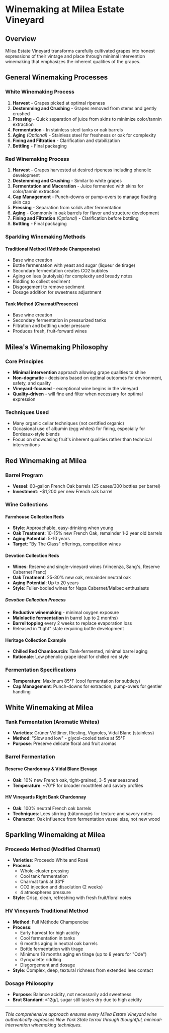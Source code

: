 # Winemaking at Milea Estate Vineyard

## Overview

Milea Estate Vineyard transforms carefully cultivated grapes into honest expressions of their vintage and place through minimal intervention winemaking that emphasizes the inherent qualities of the grapes.

## General Winemaking Processes

### White Winemaking Process

1. **Harvest** - Grapes picked at optimal ripeness
2. **Destemming and Crushing** - Grapes removed from stems and gently crushed
3. **Pressing** - Quick separation of juice from skins to minimize color/tannin extraction
4. **Fermentation** - In stainless steel tanks or oak barrels
5. **Aging** *(Optional)* - Stainless steel for freshness or oak for complexity
6. **Fining and Filtration** - Clarification and stabilization
7. **Bottling** - Final packaging

### Red Winemaking Process

1. **Harvest** - Grapes harvested at desired ripeness including phenolic development
2. **Destemming and Crushing** - Similar to white grapes
3. **Fermentation and Maceration** - Juice fermented with skins for color/tannin extraction
4. **Cap Management** - Punch-downs or pump-overs to manage floating skin cap
5. **Pressing** - Separation from solids after fermentation
6. **Aging** - Commonly in oak barrels for flavor and structure development
7. **Fining and Filtration** *(Optional)* - Clarification before bottling
8. **Bottling** - Final packaging

### Sparkling Winemaking Methods

#### Traditional Method (Méthode Champenoise)
- Base wine creation
- Bottle fermentation with yeast and sugar (liqueur de tirage)
- Secondary fermentation creates CO2 bubbles
- Aging on lees (autolysis) for complexity and bready notes
- Riddling to collect sediment
- Disgorgement to remove sediment
- Dosage addition for sweetness adjustment

#### Tank Method (Charmat/Prosecco)
- Base wine creation
- Secondary fermentation in pressurized tanks
- Filtration and bottling under pressure
- Produces fresh, fruit-forward wines

## Milea's Winemaking Philosophy

### Core Principles
- **Minimal intervention** approach allowing grape qualities to shine
- **Non-dogmatic** - decisions based on optimal outcomes for environment, safety, and quality
- **Vineyard-focused** - exceptional wine begins in the vineyard
- **Quality-driven** - will fine and filter when necessary for optimal expression

### Techniques Used
- Many organic cellar techniques (not certified organic)
- Occasional use of albumin (egg whites) for fining, especially for Bordeaux-style blends
- Focus on showcasing fruit's inherent qualities rather than technical interventions

## Red Winemaking at Milea

### Barrel Program
- **Vessel**: 60-gallon French Oak barrels (25 cases/300 bottles per barrel)
- **Investment**: ~$1,200 per new French oak barrel

### Wine Collections

#### Farmhouse Collection Reds
- **Style**: Approachable, easy-drinking when young
- **Oak Treatment**: 10-15% new French Oak, remainder 1-2 year old barrels
- **Aging Potential**: 5-10 years
- **Target**: "By The Glass" offerings, competition wines

#### Devotion Collection Reds
- **Wines**: Reserve and single-vineyard wines (Vincenza, Sang's, Reserve Cabernet Franc)
- **Oak Treatment**: 25-30% new oak, remainder neutral oak
- **Aging Potential**: Up to 20 years
- **Style**: Fuller-bodied wines for Napa Cabernet/Malbec enthusiasts

##### Devotion Collection Process
- **Reductive winemaking** - minimal oxygen exposure
- **Malolactic fermentation** in barrel (up to 2 months)
- **Barrel topping** every 2 weeks to replace evaporation loss
- Released in "tight" state requiring bottle development

#### Heritage Collection Example
- **Chilled Red Chambourcin**: Tank-fermented, minimal barrel aging
- **Rationale**: Low phenolic grape ideal for chilled red style

### Fermentation Specifications
- **Temperature**: Maximum 85°F (cool fermentation for subtlety)
- **Cap Management**: Punch-downs for extraction, pump-overs for gentler handling

## White Winemaking at Milea

### Tank Fermentation (Aromatic Whites)
- **Varieties**: Grüner Veltliner, Riesling, Vignoles, Vidal Blanc (stainless)
- **Method**: "Slow and low" - glycol-cooled tanks at 55°F
- **Purpose**: Preserve delicate floral and fruit aromas

### Barrel Fermentation

#### Reserve Chardonnay & Vidal Blanc Elevage
- **Oak**: 10% new French oak, tight-grained, 3-5 year seasoned
- **Temperature**: ~70°F for broader mouthfeel and savory profiles

#### HV Vineyards Right Bank Chardonnay
- **Oak**: 100% neutral French oak barrels
- **Techniques**: Lees stirring (bâtonnage) for texture and savory notes
- **Character**: Oak influence from fermentation vessel size, not new wood

## Sparkling Winemaking at Milea

### Proceedo Method (Modified Charmat)
- **Varieties**: Proceedo White and Rosé
- **Process**: 
  - Whole-cluster pressing
  - Cool tank fermentation
  - Charmat tank at 33°F
  - CO2 injection and dissolution (2 weeks)
  - 4 atmospheres pressure
- **Style**: Crisp, clean, refreshing with fresh fruit/floral notes

### HV Vineyards Traditional Method
- **Method**: Full Méthode Champenoise
- **Process**:
  - Early harvest for high acidity
  - Cool fermentation in tanks
  - 6 months aging in neutral oak barrels
  - Bottle fermentation with tirage
  - Minimum 18 months aging en tirage (up to 8 years for "Ode")
  - Gyropalette riddling
  - Disgorgement and dosage
- **Style**: Complex, deep, textural richness from extended lees contact

### Dosage Philosophy
- **Purpose**: Balance acidity, not necessarily add sweetness
- **Brut Standard**: ≤12g/L sugar still tastes dry due to high acidity

---

*This comprehensive approach ensures every Milea Estate Vineyard wine authentically expresses New York State terroir through thoughtful, minimal-intervention winemaking techniques.*